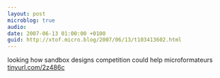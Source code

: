 ```yaml
---
layout: post
microblog: true
audio: 
date: 2007-06-13 01:00:00 +0100
guid: http://xtof.micro.blog/2007/06/13/t103413602.html
---
```

looking how  sandbox designs competition could help microformateurs [tinyurl.com/2z486c](http://tinyurl.com/2z486c)
